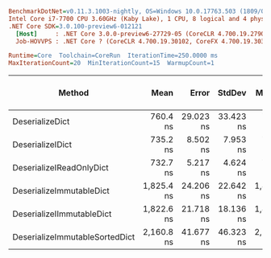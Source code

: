 ``` ini

BenchmarkDotNet=v0.11.3.1003-nightly, OS=Windows 10.0.17763.503 (1809/October2018Update/Redstone5)
Intel Core i7-7700 CPU 3.60GHz (Kaby Lake), 1 CPU, 8 logical and 4 physical cores
.NET Core SDK=3.0.100-preview6-012121
  [Host]     : .NET Core 3.0.0-preview6-27729-05 (CoreCLR 4.700.19.27901, CoreFX 4.700.19.27903), 64bit RyuJIT
  Job-HOVVPS : .NET Core ? (CoreCLR 4.700.19.30102, CoreFX 4.700.19.30301), 64bit RyuJIT

Runtime=Core  Toolchain=CoreRun  IterationTime=250.0000 ms  
MaxIterationCount=20  MinIterationCount=15  WarmupCount=1  

```
|                         Method |       Mean |     Error |    StdDev |     Median |        Min |        Max | Gen 0/1k Op | Gen 1/1k Op | Gen 2/1k Op | Allocated Memory/Op |
|------------------------------- |-----------:|----------:|----------:|-----------:|-----------:|-----------:|------------:|------------:|------------:|--------------------:|
|                DeserializeDict |   760.4 ns | 29.023 ns | 33.423 ns |   759.5 ns |   722.5 ns |   836.8 ns |      0.0971 |           - |           - |               416 B |
|               DeserializeIDict |   735.2 ns |  8.502 ns |  7.953 ns |   734.6 ns |   727.0 ns |   756.2 ns |      0.0981 |           - |           - |               416 B |
|       DeserializeIReadOnlyDict |   732.7 ns |  5.217 ns |  4.624 ns |   732.8 ns |   725.6 ns |   743.9 ns |      0.0974 |           - |           - |               416 B |
|       DeserializeImmutableDict | 1,825.4 ns | 24.206 ns | 22.642 ns | 1,825.1 ns | 1,800.5 ns | 1,875.2 ns |      0.2454 |           - |           - |              1048 B |
|      DeserializeIImmutableDict | 1,822.6 ns | 21.718 ns | 18.136 ns | 1,822.8 ns | 1,791.7 ns | 1,853.5 ns |      0.2494 |           - |           - |              1048 B |
| DeserializeImmutableSortedDict | 2,160.8 ns | 41.677 ns | 46.323 ns | 2,169.2 ns | 2,094.4 ns | 2,253.0 ns |      0.3666 |           - |           - |              1544 B |
